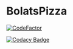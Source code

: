 # BolatsPizza

[![CodeFactor](https://www.codefactor.io/repository/github/ryanpallman/bolatspizza/badge/master)](https://www.codefactor.io/repository/github/ryanpallman/bolatspizza/overview/master)

[![Codacy Badge](https://api.codacy.com/project/badge/Grade/1de270a6cd184011b926e9edd1a53f03)](https://app.codacy.com/app/RyanPallman/BolatsPizza?utm_source=github.com&utm_medium=referral&utm_content=RyanPallman/BolatsPizza&utm_campaign=Badge_Grade_Settings)
